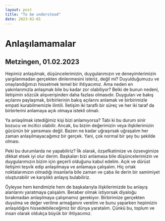 ```yaml
---
layout: post
title: "To be understood"
date: 2023-02-01
---
```


# Anlaşılamamalar

## Metzingen, 01.02.2023

Hepimiz anlaşılmak, düşüncelerimizin, duygularımızın ve deneyimlerimizin yargılanmadan gerçekten dinlenmesini isteriz, değil mi? Duyulduğumuzu ve onaylandığımızı hissetmek temel bir ihtiyacımız. Ama neden en yakınlarımızla anlaşmak bile bu kadar zor olabiliyor? Belki de bunun nedeni, iletişimin sözcük alışverişinden daha fazlası olmasıdır. Duyguları ve bakış açılarını paylaşmak, birbirlerinin bakış açılarını anlamak ve birbirimizle empati kurabilmemizle ilintili. İletişim iki taraflı bir süreç ve her iki taraf da birbirlerini anlamaya açık olmaya istekli olmalı.

Ya anlaşılmak istediğimiz kişi bizi anlamıyorsa? Tabi ki bu durum sinir bozucu ve incitici olabilir. Ancak, bu bizim değerimizin veya ilişkilerimizin gücünün bir yansıması değil. Bazen ne kadar uğraşırsak uğraşalım her zaman anlaşılmayacağımız bir gerçek. Yani, çok normal bir şey bu şekilde olması.

Peki bu durumlarda ne yapabiliriz? İlk olarak, özşefkatimize ve özsevgimize dikkat etsek iyi olur derim. Başkaları bizi anlamasa bile düşüncelerimizin ve duygularımızın bizim için geçerli olduğunu kabul edelim.  Açık ve dürüst iletişimi teşvik edip anlaşılmaya ve anlamaya çalışalım. Hiç ortak noktalarımızın olmadığı insanlarla bile zaman ve çaba ile derin bir samimiyet oluşturabilir ve karşılıklı anlayış bulabiliriz.

Öyleyse hem kendimizle hem de başkalarıyla ilişkilerimizde bu anlayış alanlarını yaratmaya çalışalım. Beraber olmak istiyorsak diyaloğu bırakmadan anlaşılmaya çalışmamız gerekiyor. Birbirimize gerçekten duyulma ve değer verilme armağanını verelim ve bunu yaparken hepimizin anlaşıldığını hissedebileceğimiz bir dünya yaratalım. Çünkü bu, toplum ve insan olarak oldukça büyük bir ihtiyacımız. 
